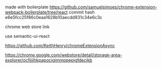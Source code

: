 

made with boilerplate https://github.com/samuelsimoes/chrome-extension-webpack-boilerplate/tree/react
commit hash e6e5fcc25f86c0eaa1628b10aecdd931c34e6c3c


chrome web store link

use semantic-ui-react



https://github.com/KeithHenry/chromeExtensionAsync

https://chrome.google.com/webstore/detail/storage-area-explorer/ocfjjjjhkpapocigimmppepjgfdecjkb
